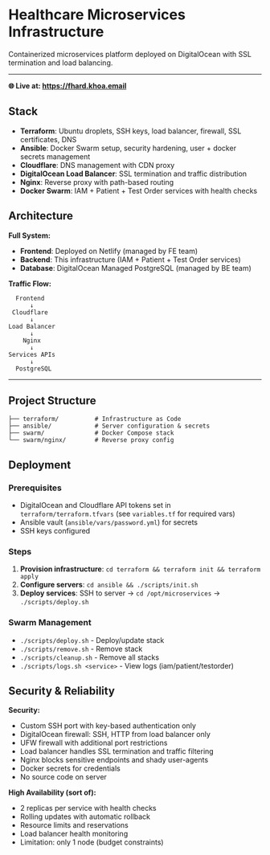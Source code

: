 # Healthcare Microservices Infrastructure
Containerized microservices platform deployed on DigitalOcean with SSL termination and load balancing.

---

**🌐 Live at: https://fhard.khoa.email**

## Stack
- **Terraform**: Ubuntu droplets, SSH keys, load balancer, firewall, SSL certificates, DNS
- **Ansible**: Docker Swarm setup, security hardening, user + docker secrets management
- **Cloudflare**: DNS management with CDN proxy
- **DigitalOcean Load Balancer**: SSL termination and traffic distribution
- **Nginx**: Reverse proxy with path-based routing
- **Docker Swarm**: IAM + Patient + Test Order services with health checks

## Architecture
**Full System:**
- **Frontend**: Deployed on Netlify (managed by FE team)
- **Backend**: This infrastructure (IAM + Patient + Test Order services)
- **Database**: DigitalOcean Managed PostgreSQL (managed by BE team)

**Traffic Flow:**
```
  Frontend
      ↓
 Cloudflare
      ↓
Load Balancer
      ↓
    Nginx
      ↓
Services APIs
      ↓
  PostgreSQL
```
---

## Project Structure
```
├── terraform/          # Infrastructure as Code
├── ansible/            # Server configuration & secrets
├── swarm/              # Docker Compose stack
└── swarm/nginx/        # Reverse proxy config
```

## Deployment
### Prerequisites
- DigitalOcean and Cloudflare API tokens set in `terraform/terraform.tfvars` (see `variables.tf` for required vars)
- Ansible vault (`ansible/vars/password.yml`) for secrets
- SSH keys configured

### Steps
1. **Provision infrastructure**: `cd terraform && terraform init && terraform apply`
2. **Configure servers**: `cd ansible && ./scripts/init.sh`
3. **Deploy services**: SSH to server → `cd /opt/microservices` → `./scripts/deploy.sh`

### Swarm Management
- `./scripts/deploy.sh` - Deploy/update stack
- `./scripts/remove.sh` - Remove stack
- `./scripts/cleanup.sh` - Remove all stacks
- `./scripts/logs.sh <service>` - View logs (iam/patient/testorder)

## Security & Reliability
**Security:**
- Custom SSH port with key-based authentication only
- DigitalOcean firewall: SSH, HTTP from load balancer only
- UFW firewall with additional port restrictions
- Load balancer handles SSL termination and traffic filtering
- Nginx blocks sensitive endpoints and shady user-agents
- Docker secrets for credentials
- No source code on server

**High Availability (sort of):**
- 2 replicas per service with health checks
- Rolling updates with automatic rollback
- Resource limits and reservations
- Load balancer health monitoring
- Limitation: only 1 node (budget constraints)
